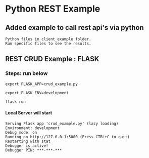 # Python REST Example

## Added example to call rest api's via python
```text
Python files in client_example folder.
Run specific files to see the results.
```

## REST CRUD Example : FLASK
### Steps: run below
```shell
export FLASK_APP=crud_example.py

export FLASK_ENV=development

flask run
```

#### Local Server will start

```text
Serving Flask app 'crud_example.py' (lazy loading)
Environment: development
Debug mode: on
Running on http://127.0.0.1:5000 (Press CTRL+C to quit)
Restarting with stat
Debugger is active!
Debugger PIN: ***-***-*** 
```
